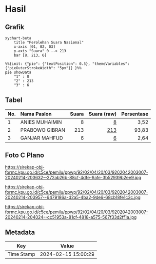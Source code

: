 # Hasil

## Grafik

```mermaid
xychart-beta
    title "Perolehan Suara Nasional"
    x-axis [01, 02, 03]
    y-axis "Suara" 0 --> 213
    bar [8, 213, 6]
```

```mermaid
%%{init: {"pie": {"textPosition": 0.5}, "themeVariables": {"pieOuterStrokeWidth": "5px"}} }%%
pie showData
    "1" : 8
    "2" : 213
    "3" : 6
```

## Tabel

| No. | Nama Paslon    | Suara | Suara (raw) | Persentase |
|:--- |:-------------- | -----:| -----------:| ----------:|
| 1   | ANIES MUHAIMIN | 8     | [8][p-1]    | 3,52       |
| 2   | PRABOWO GIBRAN | 213   | [213][p-2]  | 93,83      |
| 3   | GANJAR MAHFUD  | 6     | [6][p-3]    | 2,64       |


[p-1]: https://github.com/gigit-pemilu/pemilu-2024/blob/main/pilpres/hitung-suara/sub/92-papua-barat/sub/02-manokwari/sub/04-prafi/sub/2003-desay/sub/007-tps/sub/paslon-1.txt
[p-2]: https://github.com/gigit-pemilu/pemilu-2024/blob/main/pilpres/hitung-suara/sub/92-papua-barat/sub/02-manokwari/sub/04-prafi/sub/2003-desay/sub/007-tps/sub/paslon-2.txt
[p-3]: https://github.com/gigit-pemilu/pemilu-2024/blob/main/pilpres/hitung-suara/sub/92-papua-barat/sub/02-manokwari/sub/04-prafi/sub/2003-desay/sub/007-tps/sub/paslon-3.txt

## Foto C Plano

https://sirekap-obj-formc.kpu.go.id/c5ce/pemilu/ppwp/92/02/04/20/03/9202042003007-20240214-203632--272ab26b-88cf-4dfe-9afe-3b52939b2ee9.jpg

https://sirekap-obj-formc.kpu.go.id/c5ce/pemilu/ppwp/92/02/04/20/03/9202042003007-20240214-203957--6479186a-d2a5-4ba2-9de6-68cb18fe1c3c.jpg

https://sirekap-obj-formc.kpu.go.id/c5ce/pemilu/ppwp/92/02/04/20/03/9202042003007-20240214-204024--cc51953a-81cf-4818-a575-567f33d2ff1a.jpg


## Metadata

| Key        | Value               |
| ---------- | ------------------- |
| Time Stamp | 2024-02-15 15:00:29 |



